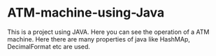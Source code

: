 # ATM-machine-using-Java
This is a project using JAVA. Here you can see the operation of a ATM machine. Here there are many properties of java like HashMAp, DecimalFormat etc are used.
